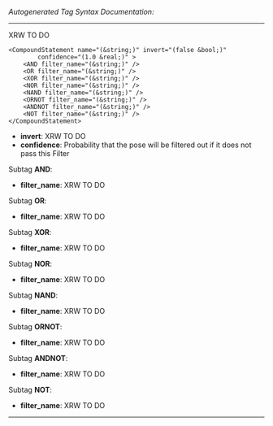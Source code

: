 _Autogenerated Tag Syntax Documentation:_

---
XRW TO DO

```
<CompoundStatement name="(&string;)" invert="(false &bool;)"
        confidence="(1.0 &real;)" >
    <AND filter_name="(&string;)" />
    <OR filter_name="(&string;)" />
    <XOR filter_name="(&string;)" />
    <NOR filter_name="(&string;)" />
    <NAND filter_name="(&string;)" />
    <ORNOT filter_name="(&string;)" />
    <ANDNOT filter_name="(&string;)" />
    <NOT filter_name="(&string;)" />
</CompoundStatement>
```

-   **invert**: XRW TO DO
-   **confidence**: Probability that the pose will be filtered out if it does not pass this Filter


Subtag **AND**:   

-   **filter_name**: XRW TO DO

Subtag **OR**:   

-   **filter_name**: XRW TO DO

Subtag **XOR**:   

-   **filter_name**: XRW TO DO

Subtag **NOR**:   

-   **filter_name**: XRW TO DO

Subtag **NAND**:   

-   **filter_name**: XRW TO DO

Subtag **ORNOT**:   

-   **filter_name**: XRW TO DO

Subtag **ANDNOT**:   

-   **filter_name**: XRW TO DO

Subtag **NOT**:   

-   **filter_name**: XRW TO DO

---
